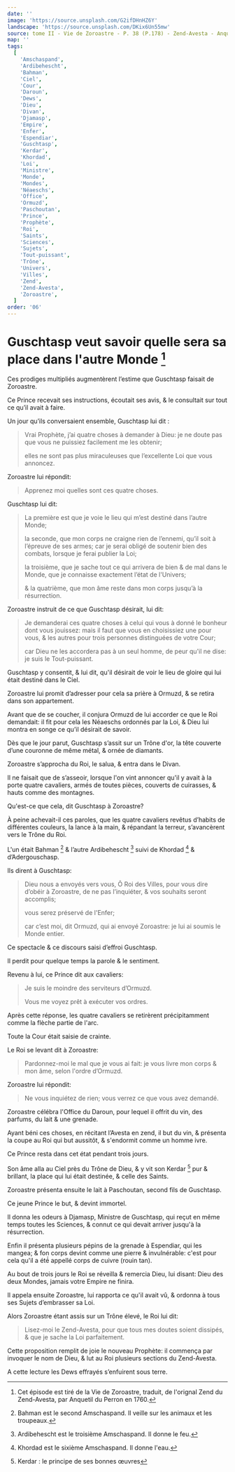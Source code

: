 ```yaml
---
date: ''
image: 'https://source.unsplash.com/G2ifDHnHZ6Y'
landscape: 'https://source.unsplash.com/DKix6Un55mw'
source: tome II - Vie de Zoroastre - P. 38 (P.178) - Zend-Avesta - Anquetil du Perron
map: ''
tags:
  [
    'Amschaspand',
    'Ardibehescht',
    'Bahman',
    'Ciel',
    'Cour',
    'Daroun',
    'Dews',
    'Dieu',
    'Divan',
    'Djamasp',
    'Empire',
    'Enfer',
    'Espendiar',
    'Guschtasp',
    'Kerdar',
    'Khordad',
    'Loi',
    'Ministre',
    'Monde',
    'Mondes',
    'Néaeschs',
    'Office',
    'Ormuzd',
    'Paschoutan',
    'Prince',
    'Prophète',
    'Roi',
    'Saints',
    'Sciences',
    'Sujets',
    'Tout-puissant',
    'Trône',
    'Univers',
    'Villes',
    'Zend',
    'Zend-Avesta',
    'Zoroastre',
  ]
order: '06'
---
```


# Guschtasp veut savoir quelle sera sa place dans l'autre Monde [^1]

Ces prodiges multipliés augmentèrent l’estime que Guschtasp faisait de Zoroastre.

Ce Prince recevait ses instructions, écoutait ses avis, & le consultait sur tout ce qu’il avait à faire.

Un jour qu’ils conversaient ensemble, Guschtasp lui dit :

> Vrai Prophète, j’ai quatre choses à demander à Dieu: je ne doute pas que vous ne puissiez facilement me les obtenir;
>
> elles ne sont pas plus miraculeuses que l’excellente Loi que vous annoncez.

Zoroastre lui répondit:

> Apprenez moi quelles sont ces quatre choses.

Guschtasp lui dit:

> La première est que je voie le lieu qui m’est destiné dans l’autre Monde;
>
> la seconde, que mon corps ne craigne rien de l’ennemi, qu’il soit à l’épreuve de ses armes; car je serai obligé de soutenir bien des combats, lorsque je ferai publier la Loi;
>
> la troisième, que je sache tout ce qui arrivera de bien & de mal dans le Monde, que je connaisse exactement l’état de l'Univers;
>
> & la quatrième, que mon âme reste dans mon corps jusqu’à la résurrection.

Zoroastre instruit de ce que Guschtasp désirait, lui dit:

> Je demanderai ces quatre choses à celui qui vous à donné le bonheur dont vous jouissez: mais il faut que vous en choisissiez une pour vous, & les autres pour trois personnes distinguées de votre Cour;
>
> car Dieu ne les accordera pas à un seul homme, de peur qu'il ne dise: je suis le Tout-puissant.

Guschtasp y consentit, & lui dit, qu'il désirait de voir le lieu de gloire qui lui était destiné dans le Ciel.

Zoroastre lui promit d’adresser pour cela sa prière à Ormuzd, & se retira dans son appartement.

Avant que de se coucher, il conjura Ormuzd de lui accorder ce que le Roi demandait: il fit pour cela les Néaeschs ordonnés par la Loi, & Dieu lui montra en songe ce qu’il désirait de savoir.

Dès que le jour parut, Guschtasp s’assit sur un Trône d'or, la tête couverte d’une couronne de même métal, & ornée de diamants.

Zoroastre s’approcha du Roi, le salua, & entra dans le Divan.

Il ne faisait que de s’asseoir, lorsque l'on vint annoncer qu'il y avait à la porte quatre cavaliers, armés de toutes pièces, couverts de cuirasses, & hauts comme des montagnes.

Qu'est-ce que cela, dit Guschtasp à Zoroastre?

À peine achevait-il ces paroles, que les quatre cavaliers revêtus d’habits de différentes couleurs, la lance à la main, & répandant la terreur, s’avancèrent vers le Trône du Roi.

L'un était Bahman [^2] & l’autre Ardibehescht [^3] suivi de Khordad [^4] & d’Adergouschasp.

Ils dirent à Guschtasp:

> Dieu nous a envoyés vers vous, Ô Roi des Villes, pour vous dire d’obéir à Zoroastre, de ne pas l’inquiéter, & vos souhaits seront accomplis;
>
> vous serez préservé de l'Enfer;
>
> car c’est moi, dit Ormuzd, qui ai envoyé Zoroastre: je lui ai soumis le Monde entier.

Ce spectacle & ce discours saisi d’effroi Guschtasp.

Il perdit pour quelque temps la parole & le sentiment.

Revenu à lui, ce Prince dit aux cavaliers:

> Je suis le moindre des serviteurs d’Ormuzd.
>
> Vous me voyez prêt à exécuter vos ordres.

Après cette réponse, les quatre cavaliers se retirèrent précipitamment comme la flèche partie de l'arc.

Toute la Cour était saisie de crainte.

Le Roi se levant dit à Zoroastre:

> Pardonnez-moi le mal que je vous ai fait: je vous livre mon corps & mon âme, selon l'ordre d’Ormuzd.

Zoroastre lui répondit:

> Ne vous inquiétez de rien; vous verrez ce que vous avez demandé.

Zoroastre célébra l'Office du Daroun, pour lequel il offrit du vin, des parfums, du lait & une grenade.

Ayant béni ces choses, en récitant l’Avesta en zend, il but du vin, & présenta la coupe au Roi qui but aussitôt, & s'endormit comme un homme ivre.

Ce Prince resta dans cet état pendant trois jours.

Son âme alla au Ciel près du Trône de Dieu, & y vit son Kerdar [^5] pur & brillant, la place qui lui était destinée, & celle des Saints.

Zoroastre présenta ensuite le lait à Paschoutan, second fils de Guschtasp.

Ce jeune Prince le but, & devint immortel.

Il donna les odeurs à Djamasp, Ministre de Guschtasp, qui reçut en même temps toutes les Sciences, & connut ce qui devait arriver jusqu'à la résurrection.

Enfin il présenta plusieurs pépins de la grenade à Espendiar, qui les mangea; & fon corps devint comme une pierre & invulnérable: c'est pour cela qu'il a été́ appellé corps de cuivre (rouin tan).

Au bout de trois jours le Roi se réveilla & remercia Dieu, lui disant: Dieu des deux Mondes, jamais votre Empire ne finira.

Il appela ensuite Zoroastre, lui rapporta ce qu'il avait vû, & ordonna à tous ses Sujets d’embrasser sa Loi.

Alors Zoroastre étant assis sur un Trône élevé, le Roi lui dit:

> Lisez-moi le Zend-Avesta, pour que tous mes doutes soient dissipés, & que je sache la Loi parfaitement.

Cette proposition remplit de joie le nouveau Prophète: il commença par invoquer le nom de Dieu, & lut au Roi plusieurs sections du Zend-Avesta.

A cette lecture les Dews effrayés s’enfuirent sous terre.

[^1]: Cet épisode est tiré de la Vie de Zoroastre, traduit, de l'orignal Zend du Zend-Avesta, par Anquetil du Perron en 1760.
[^2]: Bahman est le second Amschaspand. Il veille sur les animaux et les troupeaux.
[^3]: Ardibehescht est le troisième Amschaspand. Il donne le feu.
[^4]: Khordad est le sixième Amschaspand. Il donne l'eau.
[^5]: Kerdar : le principe de ses bonnes œuvres
